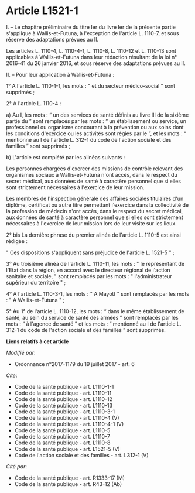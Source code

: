 # Article L1521-1

I. – Le chapitre préliminaire du titre Ier du livre Ier de la présente partie s'applique à Wallis-et-Futuna, à l'exception de
l'article L. 1110-7, et sous réserve des adaptations prévues au II. 

Les articles L. 1110-4, 
L. 1110-4-1, L. 1110-8, L. 1110-12 et L. 1110-13 sont applicables à Wallis-et-Futuna dans leur rédaction résultant de la loi
n° 2016-41 du 26 janvier 2016, et sous réserve des adaptations prévues au II. 

II. – Pour leur application à Wallis-et-Futuna : 

1° A l'article L. 1110-1-1, les mots : " et du secteur médico-social " sont supprimés ; 

2° A l'article L. 1110-4 : 

a) Au I, les mots : “ un des services de santé définis au livre III de la sixième partie du ” sont remplacés par les mots : “
un établissement ou service, un professionnel ou organisme concourant à la prévention ou aux soins dont les conditions
d'exercice ou les activités sont régies par le ”, et les mots : “ mentionné au I de l'article L. 312-1 du code de l'action
sociale et des familles ” sont supprimés ; 

b) L'article est complété par les alinéas suivants : 

Les personnes chargées d'exercer des missions de contrôle relevant des organismes sociaux à Wallis-et-Futuna n'ont accès,
dans le respect du secret médical, aux données de santé à caractère personnel que si elles sont strictement nécessaires à
l'exercice de leur mission. 

Les membres de l'inspection générale des affaires sociales titulaires d'un diplôme, certificat ou autre titre permettant
l'exercice dans la collectivité de la profession de médecin n'ont accès, dans le respect du secret médical, aux données de
santé à caractère personnel que si elles sont strictement nécessaires à l'exercice de leur mission lors de leur visite sur
les lieux. 

2° bis La dernière phrase du premier alinéa de l'article L. 1110-5 est ainsi rédigée : 

" Ces dispositions s'appliquent sans préjudice de l'article L. 1521-5 " ; 

3° Au troisième alinéa de l'article L. 1110-11, les mots : " le représentant de l'Etat dans la région, en accord avec le
directeur régional de l'action sanitaire et sociale, " sont remplacés par les mots : " l'administrateur supérieur du
territoire " ; 

4° A l'article L. 1110-3-1, les mots : " A Mayott " sont remplacés par les mots : " A Wallis-et-Futuna " ; 

5° Au 1° de l'article L. 1110-12, les mots : “ dans le même établissement de santé, au sein du service de santé des armées ”
sont remplacés par les mots : “ à l'agence de santé ” et les mots : “ mentionné au I de l'article L. 312-1 du code de
l'action sociale et des familles ” sont supprimés.

**Liens relatifs à cet article**

_Modifié par_:

  - Ordonnance n°2017-1179 du 19 juillet 2017 - art. 6

_Cite_:

  - Code de la santé publique - art. L1110-1-1
  - Code de la santé publique - art. L1110-11
  - Code de la santé publique - art. L1110-12
  - Code de la santé publique - art. L1110-13
  - Code de la santé publique - art. L1110-3-1
  - Code de la santé publique - art. L1110-4 (V)
  - Code de la santé publique - art. L1110-4-1 (V)
  - Code de la santé publique - art. L1110-5
  - Code de la santé publique - art. L1110-7
  - Code de la santé publique - art. L1110-8
  - Code de la santé publique - art. L1521-5 (V)
  - Code de l'action sociale et des familles - art. L312-1 (V)

_Cité par_:

  - Code de la santé publique - art. R1333-17 (M)
  - Code de la santé publique - art. R43-12 (Ab)
